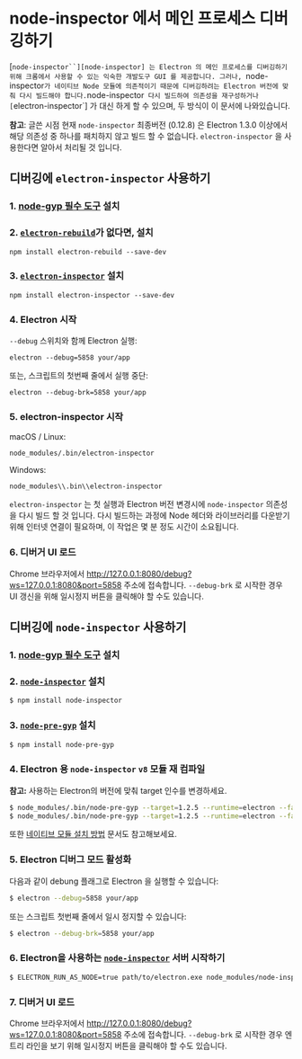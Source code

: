# node-inspector 에서 메인 프로세스 디버깅하기

[`node-inspector``][node-inspector] 는 Electron 의 메인 프로세스를 디버깅하기
위해 크롬에서 사용할 수 있는 익숙한 개발도구 GUI 를 제공합니다. 그러나,
`node-inspector` 가 네이티브 Node 모듈에 의존적이기 때문에 디버깅하려는
Electron 버전에 맞춰 다시 빌드해야 합니다. `node-inspector` 다시 빌드하여
의존성을 재구성하거나 [`electron-inspector`] 가 대신 하게 할 수 있으며, 두
방식이 이 문서에 나와있습니다.

**참고**: 글쓴 시점 현재 `node-inspector` 최종버전 (0.12.8) 은 Electron 1.3.0
이상에서 해당 의존성 중 하나를 패치하지 않고 빌드 할 수 없습니다.
`electron-inspector` 을 사용한다면 알아서 처리될 것 입니다.


## 디버깅에 `electron-inspector` 사용하기

### 1. [node-gyp 필수 도구][node-gyp-required-tools] 설치

### 2. [`electron-rebuild`][electron-rebuild]가 없다면, 설치

```shell
npm install electron-rebuild --save-dev
```

### 3. [`electron-inspector`][electron-inspector] 설치

```shell
npm install electron-inspector --save-dev
```

### 4. Electron 시작

`--debug` 스위치와 함께 Electron 실행:

```shell
electron --debug=5858 your/app
```

또는, 스크립트의 첫번째 줄에서 실행 중단:

```shell
electron --debug-brk=5858 your/app
```

### 5. electron-inspector 시작

macOS / Linux:

```shell
node_modules/.bin/electron-inspector
```

Windows:

```shell
node_modules\\.bin\\electron-inspector
```

`electron-inspector` 는 첫 실행과 Electron 버전 변경시에 `node-inspector`
의존성을 다시 빌드 할 것 입니다. 다시 빌드하는 과정에 Node 헤더와 라이브러리를
다운받기 위해 인터넷 연결이 필요하며, 이 작업은 몇 분 정도 시간이 소요됩니다.

### 6. 디버거 UI 로드

Chrome 브라우저에서 http://127.0.0.1:8080/debug?ws=127.0.0.1:8080&port=5858
주소에 접속합니다. `--debug-brk` 로 시작한 경우 UI 갱신을 위해 일시정지 버튼을
클릭해야 할 수도 있습니다.


## 디버깅에 `node-inspector` 사용하기

### 1. [node-gyp 필수 도구][node-gyp-required-tools] 설치

### 2. [`node-inspector`][node-inspector] 설치

```bash
$ npm install node-inspector
```

### 3. [`node-pre-gyp`][node-pre-gyp] 설치

```bash
$ npm install node-pre-gyp
```

### 4. Electron 용 `node-inspector` `v8` 모듈 재 컴파일

**참고:** 사용하는 Electron의 버전에 맞춰 target 인수를 변경하세요.

```bash
$ node_modules/.bin/node-pre-gyp --target=1.2.5 --runtime=electron --fallback-to-build --directory node_modules/v8-debug/ --dist-url=https://atom.io/download/atom-shell reinstall
$ node_modules/.bin/node-pre-gyp --target=1.2.5 --runtime=electron --fallback-to-build --directory node_modules/v8-profiler/ --dist-url=https://atom.io/download/atom-shell reinstall
```

또한 [네이티브 모듈 설치 방법][how-to-install-native-modules] 문서도 참고해보세요.

### 5. Electron 디버그 모드 활성화

다음과 같이 debung 플래그로 Electron 을 실행할 수 있습니다:

```bash
$ electron --debug=5858 your/app
```

또는 스크립트 첫번째 줄에서 일시 정지할 수 있습니다:

```bash
$ electron --debug-brk=5858 your/app
```

### 6. Electron을 사용하는 [`node-inspector`][node-inspector] 서버 시작하기

```bash
$ ELECTRON_RUN_AS_NODE=true path/to/electron.exe node_modules/node-inspector/bin/inspector.js
```

### 7. 디버거 UI 로드

Chrome 브라우저에서 http://127.0.0.1:8080/debug?ws=127.0.0.1:8080&port=5858
주소에 접속합니다. `--debug-brk` 로 시작한 경우 엔트리 라인을 보기 위해
일시정지 버튼을 클릭해야 할 수도 있습니다.

[electron-inspector]: https://github.com/enlight/electron-inspector
[electron-rebuild]: https://github.com/electron/electron-rebuild
[node-inspector]: https://github.com/node-inspector/node-inspector
[node-pre-gyp]: https://github.com/mapbox/node-pre-gyp
[node-gyp-required-tools]: https://github.com/nodejs/node-gyp#installation
[how-to-install-native-modules]: using-native-node-modules.md#how-to-install-native-modules
